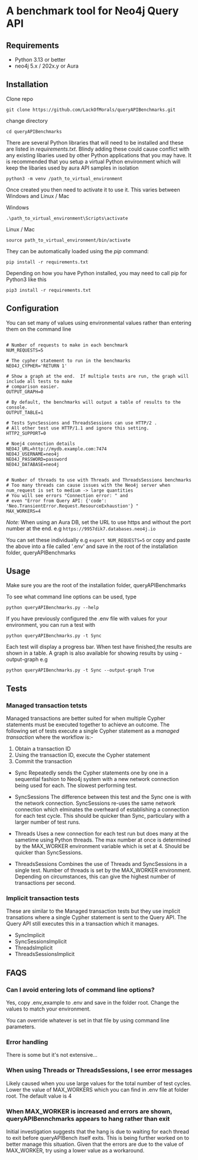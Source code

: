 # A benchmark tool for Neo4j Query API

## Requirements

- Python 3.13 or better
- neo4j 5.x / 202x.y or Aura

## Installation

Clone repo

```Text
git clone https://github.com/LackOfMorals/queryAPIBenchmarks.git
```

change directory

```
cd queryAPIBenchmarks
```

There are several Python libraries that will need to be installed and these are listed in _requirements.txt_. Blindy adding these could cause conflict with any existing libaries used by other Python applications that you may have. It is recommended that you setup a virtual Python environment which will keep the libaries used by aura API samples in isolation

```
python3 -m venv /path_to_virtual_environment

```

Once created you then need to activate it to use it. This varies between Windows and Linux / Mac

Windows

```
.\path_to_virtual_environment\Scripts\activate
```

Linux / Mac

```
source path_to_virtual_environment/bin/activate
```

They can be automatically loaded using the _pip_ command:

```
pip install -r requirements.txt
```

Depending on how you have Python installed, you may need to call pip for Python3 like this

```
pip3 install -r requirements.txt
```

## Configuration

You can set many of values using environmental values rather than entering them on the command line

```Text

# Number of requests to make in each benchmark
NUM_REQUESTS=5

# The cypher statement to run in the benchmarks
NEO4J_CYPHER='RETURN 1'

# Show a graph at the end.  If multiple tests are run, the graph will include all tests to make
# comparison easier.
OUTPUT_GRAPH=0

# By default, the benchmarks will output a table of results to the console.
OUTPUT_TABLE=1

# Tests SyncSessions and ThreadsSessions can use HTTP/2 .
# All other test use HTTP/1.1 and ignore this setting.
HTTP2_SUPPORT=0

# Noej4 connection details
NEO4J_URL=http://mydb.example.com:7474
NEO4J_USERNAME=neo4j
NEO4J_PASSWORD=password
NEO4J_DATABASE=neo4j


# Number of threads to use with Threads and ThreadsSessions benchmarks
# Too many threads can cause issues with the Neo4j server when num_request is set to medium -> large quantities
# You will see errors "Connection error: " and
# even "Error from Query API: {'code': 'Neo.TransientError.Request.ResourceExhaustion'} "
MAX_WORKERS=4

```

_Note:_ When using an Aura DB, set the URL to use https and without the port number at the end. e.g `https://9957dik7.databases.neo4j.io`

You can set these individually e.g `export NUM_REQUESTS=5` or copy and paste the above into a file called '.env' and save in the root of the installation folder, queryAPIBenchmarks

## Usage

Make sure you are the root of the installation folder, queryAPIBenchmarks

To see what command line options can be used, type

```
python queryAPIBenchmarks.py --help
```

If you have previously configured the .env file with values for your environment, you can run a test with

```
python queryAPIBenchmarks.py -t Sync
```

Each test will display a progress bar. When test have finished,the results are shown in a table. A graph is also available for showing results by using -output-graph e.g

```
python queryAPIBenchmarks.py -t Sync --output-graph True
```

## Tests

### Managed transaction tetsts

Managed transactions are better suited for when multiple Cypher statements must be executed together to achieve an outcome. The following set of tests execute a single Cypher statement as a _managed transaction_ where the workflow is:-

1. Obtain a transaction ID
2. Using the transaction ID, execute the Cypher statement
3. Commit the transaction

- Sync
  Repeatedly sends the Cypher statements one by one in a sequential fashion to Neo4j system with a new network connection being used for each. The slowest performing test.

- SyncSessions
  The difference between this test and the Sync one is with the network connection. SyncSessions re-uses the same network connection which elminates the overheard of establishing a connection for each test cycle. This should be quicker than Sync, particulary with a larger number of test runs.

- Threads
  Uses a new connection for each test run but does many at the sametime using Python threads. The max number at once is determined by the MAX_WORKER environment variable which is set at 4. Should be quicker than SyncSessions.

- ThreadsSessions
  Combines the use of Threads and SyncSessions in a single test. Number of threads is set by the MAX_WORKER environment. Depending on circumstances, this can give the highest number of transactions per second.

### Implicit transaction tests

These are similar to the Managed transaction tests but they use implicit transations where a single Cypher statement is sent to the Query API. The Query API still executes this in a transaction which it manages.

- SyncImplicit
- SyncSessionsImplicit
- ThreadsImplicit
- ThreadsSessionsImplicit

## FAQS

### Can I avoid entering lots of command line options?

Yes, copy .env_example to .env and save in the folder root. Change the values to match your environment.

You can override whatever is set in that file by using command line parameters.

### Error handling

There is some but it's not extensive...

### When using Threads or ThreadsSessions, I see error messages

Likely caused when you use large values for the total number of test cycles. Lower the value of MAX_WORKERS which you can find in .env file at folder root. The default value is 4

### When MAX_WORKER is increased and errors are shown, queryAPIBennchmarks appears to hang rather than exit

Initial investigation suggests that the hang is due to waiting for each thread to exit before queryAPIBench itself exits. This is being further worked on to better manage this situation. Given that the errors are due to the value of MAX_WORKER, try using a lower value as a workaround.
